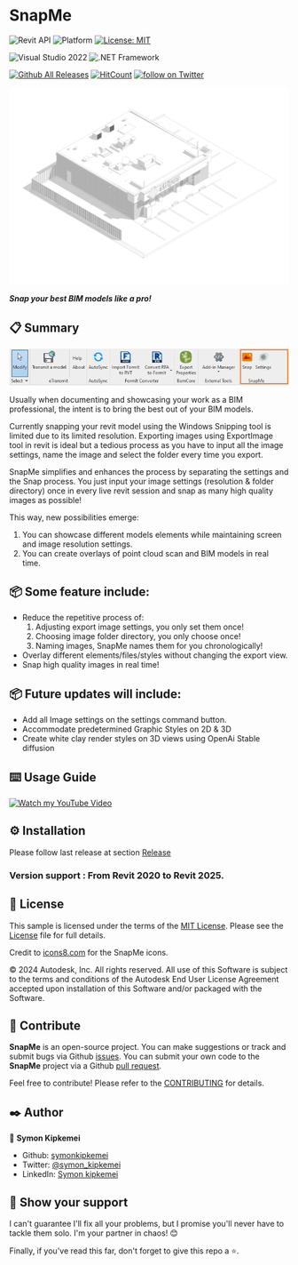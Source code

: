 ﻿
# SnapMe
![Revit API](https://img.shields.io/badge/Revit%20API%202025-blue.svg) ![Platform](https://img.shields.io/badge/platform-Windows-lightgray.svg) [![License: MIT](https://img.shields.io/badge/License-MIT-yellow.svg)](https://opensource.org/licenses/MIT)


![Visual Studio 2022](https://img.shields.io/badge/Visual_Studio_2022-yellow) ![.NET Framework](https://img.shields.io/badge/.NET_8.0-yellow)


[![Github All Releases](https://img.shields.io/github/downloads/symonkipkemei/SnapMe/total?color=blue&label=Download)]()
[![HitCount](https://hits.dwyl.com/symonkipkemei/SnapMe.svg?style=flat-square)](http://hits.dwyl.com/symonkipkemei/SnapMe)
<a href="https://twitter.com/intent/follow?screen_name=symon_kipkemei">
<img src="https://img.shields.io/twitter/follow/symon_kipkemei?style=social&logo=twitter"
alt="follow on Twitter"></a>


![quote](quote.jpg)

***Snap your best BIM models like a pro!***

 
## 📋 Summary

![summary](summary.png)

Usually when documenting and showcasing your work as a BIM professional, 
the intent is to bring the best out of your BIM models.

Currently snapping your revit model using the Windows Snipping tool is limited due to its limited resolution.
Exporting images using ExportImage tool in revit is ideal but a tedious process as you have to input 
all the image settings, name the image and select the folder every time you export. 

SnapMe simplifies and enhances the process by separating the settings and the Snap process.
You just input your image settings (resolution & folder directory) once in every live revit session 
and snap as many high quality images as possible! 

This way, new possibilities emerge:
1. You can showcase different models elements while maintaining screen and image resolution settings.
2. You can create overlays of point cloud scan and BIM models in real time.


## 📦 Some feature include:

- Reduce the repetitive process of:
    1.  Adjusting export image settings, you only set them once!
    2.  Choosing image folder directory, you only choose once!
    3.  Naming images, SnapMe names them for you chronologically!
- Overlay different elements/files/styles without changing the export view.
- Snap high quality images in real time!


## 📦 Future updates will include:

 -  Add all Image settings on the settings command button.
 -  Accommodate predetermined Graphic Styles on 2D & 3D 
 -  Create white clay render styles on 3D views using OpenAi Stable diffusion


 ## ⌨️ Usage Guide

[![Watch my YouTube Video](https://img.youtube.com/vi/dZoG7zUt-_c/maxresdefault.jpg)](https://www.youtube.com/watch?v=dZoG7zUt-_c)



## ⚙️ Installation
Please follow last release at section [Release](https://github.com/symon_kipkemei/SnapMe/releases/latest)


### Version support : From Revit 2020 to Revit 2025.


## 📄 License

This sample is licensed under the terms of the [MIT License](http://opensource.org/licenses/MIT). Please see the [License](License.md) file for full details.

Credit to [icons8.com](https://icons8.com) for the SnapMe icons.

© 2024 Autodesk, Inc.  All rights reserved. All use of this Software is subject to the terms and conditions of the Autodesk End User License Agreement accepted upon installation of this Software and/or packaged with the Software.


## 🍚 Contribute

**SnapMe** is an open-source project. You can make suggestions or track and submit bugs via Github [issues](https://docs.github.com/en/issues/tracking-your-work-with-issues/creating-an-issue). You can submit your own code to the **SnapMe** project via a Github [pull request](https://docs.github.com/en/pull-requests/collaborating-with-pull-requests/proposing-changes-to-your-work-with-pull-requests/about-pull-requests).

Feel free to contribute!
Please refer to the [CONTRIBUTING](CONTRIBUTING.md) for details.


## ✒️ Author

👤 **Symon Kipkemei**

- Github: [symonkipkemei](https://github.com/symonkipkemei)
- Twitter: [@symon_kipkemei](https://twitter.com/symon_kipkemei)
- LinkedIn: [Symon kipkemei](https://www.linkedin.com/in/symon-kipkemei/)


## 🙏 Show your support


I can't guarantee I'll fix all your problems, but I promise you'll never have to tackle them solo. 
I'm your partner in chaos! 😊

Finally, if you've read this far, don't forget to give this repo a ⭐️. 


